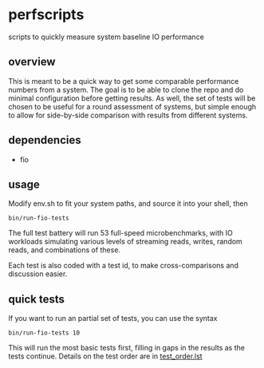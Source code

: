 perfscripts
===========

scripts to quickly measure system baseline IO performance

overview
--------

This is meant to be a quick way to get some comparable performance numbers
from a system. The goal is to be able to clone the repo and do minimal
configuration before getting results. As well, the set of tests will
be chosen to be useful for a round assessment of systems, but simple
enough to allow for side-by-side comparison with results from different
systems.

dependencies
------------

* fio

usage
----

Modify env.sh to fit your system paths, and source it into your shell, then

    bin/run-fio-tests

The full test battery will run 53 full-speed microbenchmarks, with IO workloads
simulating various levels of streaming reads, writes, random reads, and combinations
of these.

Each test is also coded with a test id, to make cross-comparisons and discussion easier.

quick tests
-----------

If you want to run an partial set of tests, you can use the syntax

    bin/run-fio-tests 10

This will run the most basic tests first, filling in gaps in the results as the tests continue.
Details on the test order are in [test_order.lst](conf/test_order.lst)

